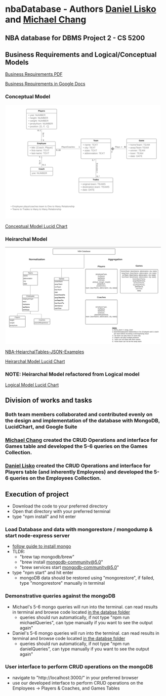 # nbaDatabase - Authors [Daniel Lisko](https://github.com/djlisko01) and [Michael Chang](https://github.com/michaelchang106)

## NBA database for DBMS Project 2 - CS 5200

## Business Requirements and Logical/Conceptual Models

[Business Requirements PDF](./BusReq_Heirarchal_tables/Business_Requirements_and_Models_and_BCNF.pdf)

[Business Requirements in Google Docs](https://docs.google.com/document/d/13wTtEmC-XXSWzubHSJDg0rDB8sXb62t-KJJM-X4vpMg/edit?usp=sharing)

### Conceptual Model

![Conceptual Model](./BusReq_Heirarchal_tables/NBA2021-2022_Conceptual_Model_CS5200.png)

[Conceptual Model Lucid Chart](https://lucid.app/lucidchart/728904b6-3eac-41ee-9c80-cc89d811dc4c/edit?viewport_loc=-449%2C-71%2C3131%2C1496%2C0_0&invitationId=inv_bc674f57-3cb0-483b-8c06-247711741271)

### Heirarchal Model

![Heirarchal Model](https://raw.githubusercontent.com/djlisko01/nbaDatabaseMongoDB/main/public/images/Heirarchal_Model_screen_shot.png)

[NBA-HeiarchalTables-JSON-Examples](./BusReq_Heirarchal_tables/NBA-HeiarchalTables-JSON-Examples.pdf)

[Heirarchal Model Lucid Chart](https://lucid.app/lucidchart/e3295927-79f1-4176-bfd1-29a7fae585fe/edit?viewport_loc=-3080%2C-56%2C3328%2C1400%2C0_0&invitationId=inv_60206c0a-d083-4538-a24a-087f8aac8f4d)

### NOTE: Heirarchal Model refactored from Logical model
[Logical Model Lucid Chart](https://lucid.app/lucidchart/f8b731fe-7480-4e96-b786-84ca747ef028/edit?viewport_loc=-303%2C16%2C2219%2C1012%2C0_0&invitationId=inv_b1efe1a2-5c17-497c-80c0-568e9ae0d801)

## Division of works and tasks

### Both team members collaborated and contributed evenly on the design and implementation of the database with MongoDB, LucidChart, and Google Suite

### [Michael Chang](https://github.com/michaelchang106) created the CRUD Operations and interface for Games table and developed the 5-6 queries on the Games Collection.

### [Daniel Lisko](https://github.com/djlisko01) created the CRUD Operations and interface for Players table (and inherently Employees) and developed the 5-6 queries on the Employees Collection.

## Execution of project

- Download the code to your preferred directory
- Open that directory with your preferred terminal
- type "npm install" and hit enter

### Load Database and data with mongorestore / mongodump & start node-express server
- [follow guide to install mongo](https://docs.mongodb.com/manual/tutorial/manage-mongodb-processes/)
- TLDR:
  - "brew tap mongodb/brew"
  - "brew install mongodb-community@5.0" 
  - "brew services start mongodb-community@5.0"
- type "npm start" and hit enter
  - mongoDB data should be restored using "mongorestore", if failed, type "mongorestore" manually in terminal

### Demonstrative queries against the mongoDB
- Michael's 5-6 mongo queries will run into the terminal. can read results in terminal and browse code located [in the databse folder](./database/nbaDBMongoQueries.js)
  - queries should run automatically, if not type "npm run michaelQueries", can type manually if you want to see the output again"
- Daniel's 5-6 mongo queries will run into the terminal. can read results in terminal and browse code located [in the databse folder](./database/dbQuery.js)
  - queries should run automatically, if not type "npm run danielQueries", can type manually if you want to see the output again"

### User interface to perform CRUD operations on the mongoDB
- navigate to "http://localhost:3000/" in your preferred browser
- use our developed interface to perform CRUD operations on the Employees -> Players & Coaches, and Games Tables
